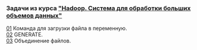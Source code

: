 ### Задачи из курса ["Hadoop. Система для обработки больших объемов данных"](https://stepik.org/course/150/syllabus)  
  
[01](src/01.pig) Команда для загрузки файла в переменную.  
[02](src/02.pig) GENERATE.  
[03](src/03.pig) Объединение файлов.  
